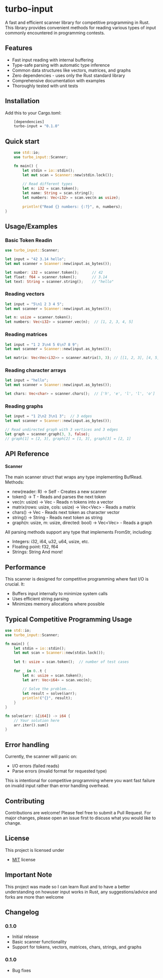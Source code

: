 
# turbo-input

A fast and efficient scanner library for competitive programming in Rust. This library provides convenient methods for reading various types of input commonly encountered in programming contests.


## Features

- Fast input reading with internal buffering
- Type-safe parsing with automatic type inference
- Common data structures like vectors, matrices, and graphs
- Zero dependencies - uses only the Rust standard library
- Comprehensive documentation with examples
- Thoroughly tested with unit tests


## Installation

Add this to your Cargo.toml:

```bash
    [dependencies]
    turbo-input = "0.1.0"
```
    
## Quick start

```rust
    use std::io;
    use turbo_input::Scanner;

    fn main() {
        let stdin = io::stdin();
        let mut scan = Scanner::new(stdin.lock());
        
        // Read different types
        let n: i32 = scan.token();
        let name: String = scan.string();
        let numbers: Vec<i32> = scan.vec(n as usize);
        
        println!("Read {} numbers: {:?}", n, numbers);
}
```
## Usage/Examples

### Basic Token Readin
```rust
use turbo_input::Scanner;

let input = "42 3.14 hello";
let mut scanner = Scanner::new(input.as_bytes());

let number: i32 = scanner.token();      // 42
let float: f64 = scanner.token();       // 3.14
let text: String = scanner.string();    // "hello"
```

### Reading vectors
```rust
let input = "5\n1 2 3 4 5";
let mut scanner = Scanner::new(input.as_bytes());

let n: usize = scanner.token();
let numbers: Vec<i32> = scanner.vec(n);  // [1, 2, 3, 4, 5]
```

### Reading matrices
```rust
let input = "1 2 3\n4 5 6\n7 8 9";
let mut scanner = Scanner::new(input.as_bytes());

let matrix: Vec<Vec<i32>> = scanner.matrix(3, 3); // [[1, 2, 3], [4, 5, 6], [7, 8, 9]]
```

### Reading character arrays
```rust
let input = "hello";
let mut scanner = Scanner::new(input.as_bytes());

let chars: Vec<char> = scanner.chars();  // ['h', 'e', 'l', 'l', 'o']
```

### Reading graphs 
```rust
let input = "1 2\n2 3\n1 3";  // 3 edges
let mut scanner = Scanner::new(input.as_bytes());

// Read undirected graph with 3 vertices and 3 edges
let graph = scanner.graph(3, 3, false);
// graph[1] = [2, 3], graph[2] = [1, 3], graph[3] = [2, 1]
```



## API Reference

#### Scanner<R>

The main scanner struct that wraps any type implementing BufRead.
Methods:

- new(reader: R) -> Self - Creates a new scanner
- token<T>() -> T - Reads and parses the next token
- vec<T>(n: usize) -> Vec<T> - Reads n tokens into a vector
- matrix<T>(rows: usize, cols: usize) -> Vec<Vec<T>> - Reads a matrix
- chars() -> Vec<char> - Reads next token as character vector
- string() -> String - Reads next token as string
- graph(n: usize, m: usize, directed: bool) -> Vec<Vec<usize>> - Reads a graph

All parsing methods support any type that implements FromStr, including:

- Integers: i32, i64, u32, u64, usize, etc.
- Floating point: f32, f64
- Strings: String
And more!



## Performance

This scanner is designed for competitive programming where fast I/O is crucial. It:

- Buffers input internally to minimize system calls
- Uses efficient string parsing
- Minimizes memory allocations where possible
## Typical Competitive Programming Usage

```rust
use std::io;
use turbo_input::Scanner;

fn main() {
    let stdin = io::stdin();
    let mut scan = Scanner::new(stdin.lock());
    
    let t: usize = scan.token();  // number of test cases
    
    for _ in 0..t {
        let n: usize = scan.token();
        let arr: Vec<i64> = scan.vec(n);
        
        // Solve the problem...
        let result = solve(&arr);
        println!("{}", result);
    }
}

fn solve(arr: &[i64]) -> i64 {
    // Your solution here
    arr.iter().sum()
}
```
## Error handling

Currently, the scanner will panic on:

- I/O errors (failed reads)
- Parse errors (invalid format for requested type)

This is intentional for competitive programming where you want fast failure on invalid input rather than error handling overhead.
## Contributing

Contributions are welcome! Please feel free to submit a Pull Request. For major changes, please open an issue first to discuss what you would like to change.


## License

This project is licensed under
- [MIT](https://choosealicense.com/licenses/mit/) license

## Important Note

This project was made so I can learn Rust and to have a better understanding on howuser input works in Rust, any suggestions/advice and forks are more than welcome

## Changelog

### 0.1.0

- Initial release
- Basic scanner functionality
- Support for tokens, vectors, matrices, chars, strings, and graphs

### 0.1.0

- Bug fixes
